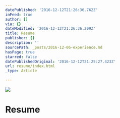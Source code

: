 ```yaml
---
datePublished: '2016-12-12T21:26:36.762Z'
inFeed: true
author: []
via: {}
dateModified: '2016-12-12T21:26:36.209Z'
title: Resume
publisher: {}
description: ''
sourcePath: _posts/2016-12-06-experience.md
hasPage: true
starred: false
datePublishedOriginal: '2016-12-12T21:25:27.423Z'
url: resume/index.html
_type: Article

---
```

![](https://the-grid-user-content.s3-us-west-2.amazonaws.com/785ea8d7-7326-482e-90ca-a08b8ca7c41c.jpg)

# Resume